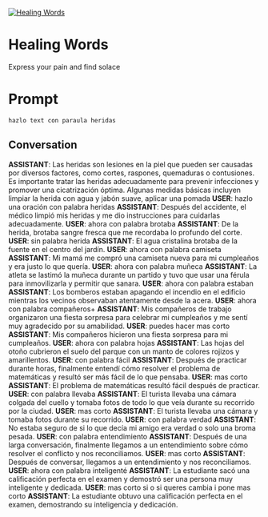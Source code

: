 
[![Healing Words](https://flow-prompt-covers.s3.us-west-1.amazonaws.com/icon/futuristic/futu_1.png)]()
# Healing Words 
Express your pain and find solace

# Prompt

```
hazlo text con paraula heridas
```

## Conversation

**ASSISTANT**: Las heridas son lesiones en la piel que pueden ser causadas por diversos factores, como cortes, raspones, quemaduras o contusiones. Es importante tratar las heridas adecuadamente para prevenir infecciones y promover una cicatrización óptima. Algunas medidas básicas incluyen limpiar la herida con agua y jabón suave, aplicar una pomada
**USER**: hazlo una oración con palabra heridas
**ASSISTANT**: Después del accidente, el médico limpió mis heridas y me dio instrucciones para cuidarlas adecuadamente.
**USER**: ahora con palabra brotaba
**ASSISTANT**: De la herida, brotaba sangre fresca que me recordaba lo profundo del corte.
**USER**: sin palabra herida
**ASSISTANT**: El agua cristalina brotaba de la fuente en el centro del jardín.
**USER**: ahora con palabra camiseta
**ASSISTANT**: Mi mamá me compró una camiseta nueva para mi cumpleaños y era justo lo que quería.
**USER**: ahora con palabra muñeca
**ASSISTANT**: La atleta se lastimó la muñeca durante un partido y tuvo que usar una férula para inmovilizarla y permitir que sanara.
**USER**: ahora con  palabra estaban
**ASSISTANT**: Los bomberos estaban apagando el incendio en el edificio mientras los vecinos observaban atentamente desde la acera.
**USER**: ahora con palabra compañeros+
**ASSISTANT**: Mis compañeros de trabajo organizaron una fiesta sorpresa para celebrar mi cumpleaños y me sentí muy agradecido por su amabilidad.
**USER**: puedes hacer mas corto
**ASSISTANT**: Mis compañeros hicieron una fiesta sorpresa para mi cumpleaños.
**USER**: ahora con palabra hojas
**ASSISTANT**: Las hojas del otoño cubrieron el suelo del parque con un manto de colores rojizos y amarillentos.
**USER**: con palabra fácil
**ASSISTANT**: Después de practicar durante horas, finalmente entendí cómo resolver el problema de matemáticas y resultó ser más fácil de lo que pensaba.
**USER**: mas corto
**ASSISTANT**: El problema de matemáticas resultó fácil después de practicar.
**USER**: con palabra llevaba
**ASSISTANT**: El turista llevaba una cámara colgada del cuello y tomaba fotos de todo lo que veía durante su recorrido por la ciudad.
**USER**: mas corto
**ASSISTANT**: El turista llevaba una cámara y tomaba fotos durante su recorrido.
**USER**: con palabra verdad
**ASSISTANT**: No estaba seguro de si lo que decía mi amigo era verdad o solo una broma pesada.
**USER**: con palabra entendimiento
**ASSISTANT**: Después de una larga conversación, finalmente llegamos a un entendimiento sobre cómo resolver el conflicto y nos reconciliamos.
**USER**: mas corto
**ASSISTANT**: Después de conversar, llegamos a un entendimiento y nos reconciliamos.
**USER**: ahora con palabra inteligenté
**ASSISTANT**: La estudiante sacó una calificación perfecta en el examen y demostró ser una persona muy inteligente y dedicada.
**USER**: mas corto si o si queres cambia i pone mas corto
**ASSISTANT**: La estudiante obtuvo una calificación perfecta en el examen, demostrando su inteligencia y dedicación.


